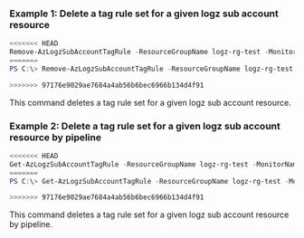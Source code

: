 ### Example 1: Delete a tag rule set for a given logz sub account resource
```powershell
<<<<<<< HEAD
Remove-AzLogzSubAccountTagRule -ResourceGroupName logz-rg-test -MonitorName pwsh-logz04 -SubAccountName logz-pwshsub01
=======
PS C:\> Remove-AzLogzSubAccountTagRule -ResourceGroupName logz-rg-test -MonitorName pwsh-logz04 -SubAccountName logz-pwshsub01

>>>>>>> 97176e9029ae7684a4ab56b6bec6966b134d4f91
```

This command deletes a tag rule set for a given logz sub account resource.

### Example 2: Delete a tag rule set for a given logz sub account resource by pipeline
```powershell
<<<<<<< HEAD
Get-AzLogzSubAccountTagRule -ResourceGroupName logz-rg-test -MonitorName pwsh-logz04 -SubAccountName logz-pwshsub01 | Remove-AzLogzSubAccountTagRule
=======
PS C:\> Get-AzLogzSubAccountTagRule -ResourceGroupName logz-rg-test -MonitorName pwsh-logz04 -SubAccountName logz-pwshsub01 | Remove-AzLogzSubAccountTagRule

>>>>>>> 97176e9029ae7684a4ab56b6bec6966b134d4f91
```

This command deletes a tag rule set for a given logz sub account resource by pipeline.

